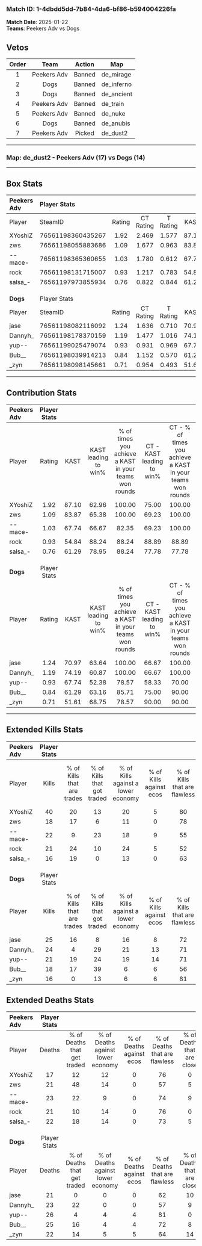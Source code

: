 ### Match ID: 1-4dbdd5dd-7b84-4da6-bf86-b594004226fa  
**Match Date**: 2025-01-22  
**Teams**: Peekers Adv vs Dogs  

## Vetos  

| Order | Team | Action | Map |
| :---: | :--: | :----: | --- |
| 1 | Peekers Adv | Banned | de_mirage |
| 2 | Dogs | Banned | de_inferno |
| 3 | Dogs | Banned | de_ancient |
| 4 | Peekers Adv | Banned | de_train |
| 5 | Peekers Adv | Banned | de_nuke |
| 6 | Dogs | Banned | de_anubis |
| 7 | Peekers Adv | Picked | de_dust2 |

---  

### **Map**: de_dust2 - Peekers Adv (17) vs Dogs (14)  
---  

## Box Stats  

| **Peekers Adv** | Player Stats      |        |           |          |       |       |       |         |        |      |     |
| :- | :- | :-: | :-: | :-: | :-: | :-: | :-: | :-: | :-: | :-: | :-: |
| Player          | SteamID           | Rating | CT Rating | T Rating | KAST  |  ADR  | Kills | Assists | Deaths | K/D  | HS% |
| XYoshiZ         | 76561198360435267 |  1.92  |   2.469   |  1.577   | 87.10 | 119.6 |  40   |    4    |   17   | 2.35 | 22  |
| zws             | 76561198055883686 |  1.09  |   1.677   |  0.963   | 83.87 | 74.2  |  18   |   12    |   21   | 0.86 | 61  |
| --mace-         | 76561198365360655 |  1.03  |   1.780   |  0.612   | 67.74 | 74.0  |  22   |    7    |   23   | 0.96 | 54  |
| rock            | 76561198131715007 |  0.93  |   1.217   |  0.783   | 54.84 | 68.1  |  21   |    8    |   21   | 1.00 | 38  |
| salsa_-         | 76561197973855934 |  0.76  |   0.822   |  0.844   | 61.29 | 52.5  |  16   |    6    |   22   | 0.73 | 50  |
|                 |                   |        |           |          |       |       |       |         |        |      |     |
|                 |                   |        |           |          |       |       |       |         |        |      |     |
|                 |                   |        |           |          |       |       |       |         |        |      |     |
| **Dogs**        | Player Stats      |        |           |          |       |       |       |         |        |      |     |
| Player          | SteamID           | Rating | CT Rating | T Rating | KAST  |  ADR  | Kills | Assists | Deaths | K/D  | HS% |
| jase            | 76561198082116092 |  1.24  |   1.636   |  0.710   | 70.97 | 92.6  |  25   |    8    |   21   | 1.19 | 52  |
| Dannyh_         | 76561198178370159 |  1.19  |   1.477   |  1.016   | 74.19 | 90.1  |  24   |    8    |   23   | 1.04 | 50  |
| yup--           | 76561199025479074 |  0.93  |   0.931   |  0.969   | 67.74 | 68.1  |  21   |    5    |   26   | 0.81 | 14  |
| Bub__           | 76561198039914213 |  0.84  |   1.152   |  0.570   | 61.29 | 71.3  |  18   |    9    |   25   | 0.72 | 44  |
| _zyn            | 76561198098145661 |  0.71  |   0.954   |  0.493   | 51.61 | 59.3  |  16   |    4    |   22   | 0.73 | 87  |
---  

## Contribution Stats  

| **Peekers Adv** | Player Stats |       |                      |                                                        |                           |                                                             |                          |                                                            |
| :- | :-: | :-: | :-: | :-: | :-: | :-: | :-: | :-: |
| Player          |    Rating    | KAST  | KAST leading to win% | % of times you achieve a KAST in your teams won rounds | CT - KAST leading to win% | CT - % of times you achieve a KAST in your teams won rounds | T - KAST leading to win% | T - % of times you achieve a KAST in your teams won rounds |
| XYoshiZ         |     1.92     | 87.10 |        62.96         |                         100.00                         |           75.00           |                           100.00                            |          53.33           |                           100.00                           |
| zws             |     1.09     | 83.87 |        65.38         |                         100.00                         |           69.23           |                           100.00                            |          61.54           |                           100.00                           |
| --mace-         |     1.03     | 67.74 |        66.67         |                         82.35                          |           69.23           |                           100.00                            |          62.50           |                           62.50                            |
| rock            |     0.93     | 54.84 |        88.24         |                         88.24                          |           88.89           |                            88.89                            |          87.50           |                           87.50                            |
| salsa_-         |     0.76     | 61.29 |        78.95         |                         88.24                          |           77.78           |                            77.78                            |          80.00           |                           100.00                           |
|                 |              |       |                      |                                                        |                           |                                                             |                          |                                                            |
|                 |              |       |                      |                                                        |                           |                                                             |                          |                                                            |
|                 |              |       |                      |                                                        |                           |                                                             |                          |                                                            |
| **Dogs**        | Player Stats |       |                      |                                                        |                           |                                                             |                          |                                                            |
| Player          |    Rating    | KAST  | KAST leading to win% | % of times you achieve a KAST in your teams won rounds | CT - KAST leading to win% | CT - % of times you achieve a KAST in your teams won rounds | T - KAST leading to win% | T - % of times you achieve a KAST in your teams won rounds |
| jase            |     1.24     | 70.97 |        63.64         |                         100.00                         |           66.67           |                           100.00                            |          57.14           |                           100.00                           |
| Dannyh_         |     1.19     | 74.19 |        60.87         |                         100.00                         |           66.67           |                           100.00                            |          50.00           |                           100.00                           |
| yup--           |     0.93     | 67.74 |        52.38         |                         78.57                          |           58.33           |                            70.00                            |          44.44           |                           100.00                           |
| Bub__           |     0.84     | 61.29 |        63.16         |                         85.71                          |           75.00           |                            90.00                            |          42.86           |                           75.00                            |
| _zyn            |     0.71     | 51.61 |        68.75         |                         78.57                          |           90.00           |                            90.00                            |          33.33           |                           50.00                            |
---  

## Extended Kills Stats  

| **Peekers Adv** | Player Stats |                            |                            |                                    |                         |                              |                                 |                                       |                    |           |
| :- | :-: | :-: | :-: | :-: | :-: | :-: | :-: | :-: | :-: | :-: |
| Player          |    Kills     | % of Kills that are trades | % of Kills that got traded | % of Kills against a lower economy | % of Kills against ecos | % of Kills that are flawless | % of Kills that are close duels | % of Kills that are assisted by flash | Pistol Round Kills | AWP Kills |
| XYoshiZ         |      40      |             20             |             13             |                 20                 |            5            |              80              |                8                |                  13                   |         1          |    29     |
| zws             |      18      |             17             |             6              |                 11                 |            0            |              78              |                6                |                   0                   |         0          |     2     |
| --mace-         |      22      |             9              |             23             |                 18                 |            9            |              55              |                5                |                   5                   |         2          |     0     |
| rock            |      21      |             24             |             10             |                 24                 |            5            |              52              |                5                |                   0                   |         1          |     0     |
| salsa_-         |      16      |             19             |             0              |                 13                 |            0            |              63              |               19                |                   0                   |         1          |     0     |
|                 |              |                            |                            |                                    |                         |                              |                                 |                                       |                    |           |
|                 |              |                            |                            |                                    |                         |                              |                                 |                                       |                    |           |
|                 |              |                            |                            |                                    |                         |                              |                                 |                                       |                    |           |
| **Dogs**        | Player Stats |                            |                            |                                    |                         |                              |                                 |                                       |                    |           |
| Player          |    Kills     | % of Kills that are trades | % of Kills that got traded | % of Kills against a lower economy | % of Kills against ecos | % of Kills that are flawless | % of Kills that are close duels | % of Kills that are assisted by flash | Pistol Round Kills | AWP Kills |
| jase            |      25      |             16             |             8              |                 16                 |            8            |              72              |                8                |                   0                   |         1          |     0     |
| Dannyh_         |      24      |             4              |             29             |                 21                 |           13            |              71              |                0                |                   4                   |         2          |     2     |
| yup--           |      21      |             19             |             24             |                 19                 |           14            |              71              |                5                |                   0                   |         3          |    12     |
| Bub__           |      18      |             17             |             39             |                 6                  |            6            |              56              |                6                |                   0                   |         4          |     2     |
| _zyn            |      16      |             0              |             13             |                 6                  |            6            |              81              |                0                |                  25                   |         0          |     0     |
## Extended Deaths Stats  

| **Peekers Adv** | Player Stats |                             |                                   |                          |                               |                            |                           |               |
| :- | :-: | :-: | :-: | :-: | :-: | :-: | :-: | :-: |
| Player          |    Deaths    | % of Deaths that get traded | % of Deaths against lower economy | % of Deaths against ecos | % of Deaths that are flawless | % of Deaths that are close | % of Deaths while blinded | Deaths to AWP |
| XYoshiZ         |      17      |             12              |                12                 |            0             |              76               |             0              |             0             |       3       |
| zws             |      21      |             48              |                14                 |            0             |              57               |             5              |            10             |       2       |
| --mace-         |      23      |             22              |                 9                 |            0             |              74               |             9              |             0             |       6       |
| rock            |      21      |             10              |                14                 |            0             |              76               |             0              |             5             |       2       |
| salsa_-         |      22      |             18              |                14                 |            0             |              73               |             5              |             9             |       3       |
|                 |              |                             |                                   |                          |                               |                            |                           |               |
|                 |              |                             |                                   |                          |                               |                            |                           |               |
|                 |              |                             |                                   |                          |                               |                            |                           |               |
| **Dogs**        | Player Stats |                             |                                   |                          |                               |                            |                           |               |
| Player          |    Deaths    | % of Deaths that get traded | % of Deaths against lower economy | % of Deaths against ecos | % of Deaths that are flawless | % of Deaths that are close | % of Deaths while blinded | Deaths to AWP |
| jase            |      21      |              0              |                 0                 |            0             |              62               |             10             |             5             |       5       |
| Dannyh_         |      23      |             22              |                 0                 |            0             |              57               |             9              |             0             |       5       |
| yup--           |      26      |              4              |                 4                 |            4             |              81               |             0              |             8             |       7       |
| Bub__           |      25      |             16              |                 4                 |            4             |              72               |             8              |             4             |       7       |
| _zyn            |      22      |             14              |                 5                 |            5             |              64               |             14             |             9             |       7       |
